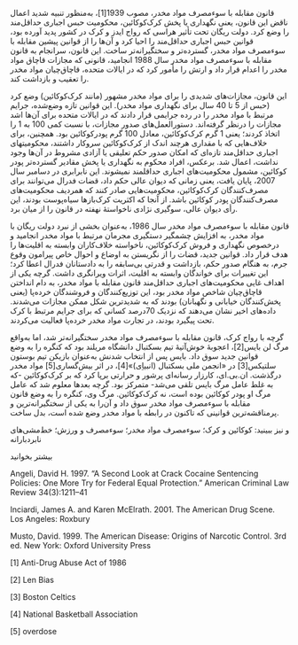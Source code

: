   قانون مقابله با سوءمصرف مواد مخدر، مصوب 1939[1]، به‌منظور تنبیه شدید اعمال ناقض این قانون، یعنی نگهداری یا پخش کرک‌کوکائین، محکومیت حبس اجباری حداقل‌مند را وضع کرد. دولت ریگان تحت تأثیر هراسی که رواج ایدز و کرک در کشور پدید آورده بود، قوانین حبس اجباری حداقل‌مند را احیا کرد و آن‌ها را از قوانین پیشین مقابله با سوءمصرف مواد مخدر، گسترده‌تر و سختگیرانه‌تر ساخت. این قانون، سرانجام به قانون مقابله با سوء‌مصرف مواد مخدر سال 1988 انجامید، قانونی که مجازات قاچاق مواد مخدر را اعدام قرار داد و ارتش را مأمور کرد که در ایالات‌ متحده، قاچاق‌چیان مواد مخدر را تعقیب و بازداشت کند. 

این قانون، مجازات‌های شدیدی را برای مواد مخدر مشهور (مانند کرک‌کوکائین) وضع کرد (حبس از 5 تا 40 سال برای نگهداری مواد مخدر). این قوانین تازه وضع‌شده، جرایم مرتبط با مواد مخدر را در رده جرایمی قرار دادند که در ایالات‌ متحده برای آن‌ها اشد مجازات را درنظر گرفته‌اند. دستورالعمل‌های صدور مجازات، با نسبت کمی 100 به 1 را اتخاذ کردند؛ یعنی 1 گرم کرک‌کوکائین، معادل 100 گرم پودرکوکائین بود. همچنین، برای خلاف‌هایی که با مقداری هرچند اندک از کرک‌کوکائین سروکار داشتند، محکومیت­های اجباری حداقل‌مند تازه‌ای که امکان صدور حکم تعلیقی یا آزادی مشروط در آن‌ها وجود نداشت، اعمال شد. برعکس، افراد محکوم به نگهداری یا پخش مقادیر گسترده‌تر پودر کوکائین، مشمول محکومیت‌های اجباری حداقل­مند نمی­شوند. این نابرابری در دسامبر سال 2007، پایان یافت، یعنی زمانی که دیوان عالی حکم داد، قضات فدرال می‌توانند برای مصرف‌کنندگان کرک‌کوکائین، محکومیت‌هایی صادر کنند که هم­ردیف محکومیت‌های مصرف‌کنندگان پودر کوکائین باشد. از آنجا که اکثریت کرک‌بازها سیاه‌پوست بودند، این رأی دیوان عالی، سوگیری نژادی ناخواستۀ نهفته در قانون را از میان برد.

قانون مقابله با سوءمصرف مواد مخدر سال 1986، به‌عنوان بخشی از نبرد دولت ریگان با مواد مخدر، به افزایش چشمگیر دستگیری مجرمان مرتبط با مواد مخدر انجامید و درخصوص نگهداری و فروش کرک‌کوکائین، ناخواسته خلاف‌کاران وابسته به اقلیت‌ها را هدف قرار داد. قوانین جدید، قضات را از نگریستن به اوضاع و احوال خاص پیرامون وقوع جرم، به هنگام صدور حکم، بازداشت و قدرتی بی‌سابقه را به دادستانان فدرال اعطا کرد؛ این تغییرات برای خواندگان وابسته به اقلیت، اثرات ویرانگری داشت. گرچه یکی از اهداف غایی محکومیت‌های اجباری حداقل‌مند قانون مقابله با مواد مخدر، به دام انداختن قاچاق‌چیان شاخص مواد مخدر بود، این توزیع‌کنندگان و فروشندگان خرده‌پا (یعنی پخش‌کنندگان خیابانی و نگهبانان) بودند که به شدیدترین شکل ممکن مجازات می‌شدند. داده‌های اخیر نشان می‌دهند که نزدیک 70درصد کسانی که برای جرایم مرتبط با کرک تحت پیگیرد بودند، در تجارت مواد مخدر خرده‌پا فعالیت می‌کردند.

 گرچه با رواج کرک، قانون مقابله با سوءمصرف مواد مخدر سختگیرانه‌تر شد، اما به‌واقع مرگ لن بایس[2]، اعجوبۀ خوش‌آتیۀ تیم بسکتبال دانشگاه مریلند بود که کنگره را به وضع قوانین جدید سوق داد. بایس پس از انتخاب شدنش به‌عنوان بازیکن تیم بوستون سلتیکس[3] در «انجمن ملی بسکتبال (ان­بی­اِی)»[4]، در اثر بیش‌گساری[5] مواد مخدر درگذشت. ان.بی.ای، کارزار رسانه‌ای پرشور و حرارتی برپا کرد که بر کرک‌کوکائین -که به غلط عامل مرگ بایس تلقی می‌شد- متمرکز بود. گرچه بعدها معلوم شد که عامل مرگ او پودر کوکائین بوده است، نه کرک‌کوکائین. مرگ وی، کنگره را به وضع قانون مقابله با سوءمصرف مواد مخدر سوق داد و آن‌را به یکی از سختگیرانه‌ترین و پرمناقشه‌ترین قوانینی که تاکنون در رابطه با مواد مخدر وضع شده است، بدل ساخت.

و نیز ببینید: کوکائین و کرک؛ سوءمصرف مواد مخدر؛ سوءمصرف و ورزش؛ خط‌مشی‌های نابردبارانه

بیشتر بخوانید

  


Angeli, David H. 1997. “A Second Look at Crack Cocaine Sentencing Policies: One More Try for Federal Equal Protection.” American Criminal Law Review 34(3):1211–41

Inciardi, James A. and Karen McElrath. 2001. The American Drug Scene. Los Angeles: Roxbury

Musto, David. 1999. The American Disease: Origins of Narcotic Control. 3rd ed. New York: Oxford University Press

[1] Anti-Drug Abuse Act of 1986

[2] Len Bias

[3] Boston Celtics

 [4] National Basketball Association

[5] overdose

 

 

 

 